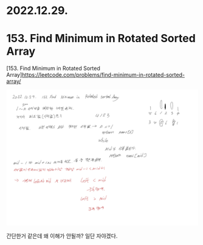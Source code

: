 # 2022.12.29.

# 153. Find Minimum in Rotated Sorted Array

[153. Find Minimum in Rotated Sorted Array]https://leetcode.com/problems/find-minimum-in-rotated-sorted-array/

![TIL-156.jpg](TIL-156.jpg)

간단한거 같은데 왜 이해가 안될까? 일단 자야겠다.